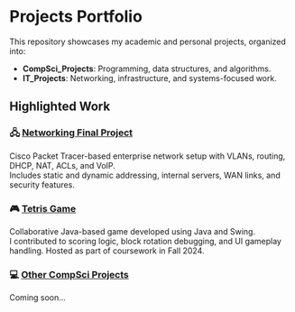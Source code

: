 # Projects Portfolio

This repository showcases my academic and personal projects, organized into:

- **CompSci_Projects**: Programming, data structures, and algorithms.
- **IT_Projects**: Networking, infrastructure, and systems-focused work.

## Highlighted Work

### 🖧 [Networking Final Project](./IT_Projects/Networking_Final/README.md)
Cisco Packet Tracer-based enterprise network setup with VLANs, routing, DHCP, NAT, ACLs, and VoIP.  
Includes static and dynamic addressing, internal servers, WAN links, and security features.

### 🎮 [Tetris Game](./CompSci_Projects/TetrisGame/README.md)
Collaborative Java-based game developed using Java and Swing.  
I contributed to scoring logic, block rotation debugging, and UI gameplay handling. Hosted as part of coursework in Fall 2024.

### 💻 [Other CompSci Projects](./CompSci_Projects/)
Coming soon...
